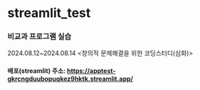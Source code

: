 # streamlit_test
### 비교과 프로그램 실습
2024.08.12~2024.08.14 <창의적 문제해결을 위한 코딩스터디(심화)>
#### 배포(streamlit) 주소: https://apptest-gkrcngduubopuqkez9hktk.streamlit.app/
